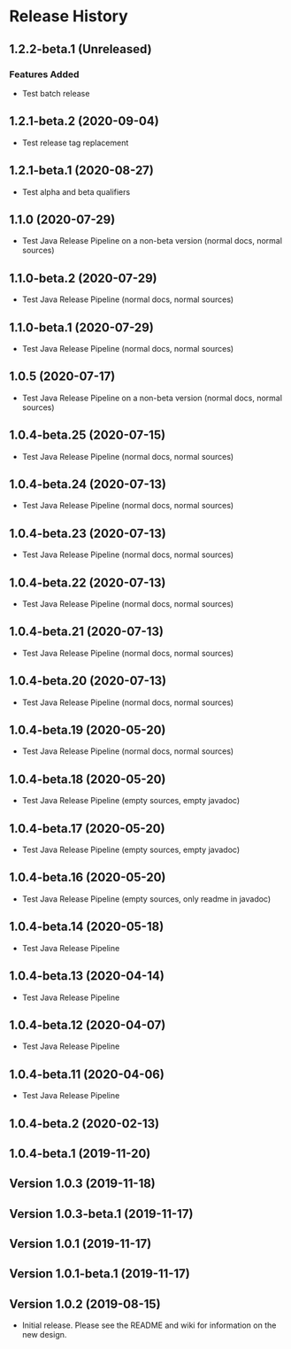 # Release History

## 1.2.2-beta.1 (Unreleased)

### Features Added
- Test batch release

## 1.2.1-beta.2 (2020-09-04)
- Test release tag replacement

## 1.2.1-beta.1 (2020-08-27)
- Test alpha and beta qualifiers

## 1.1.0 (2020-07-29)
- Test Java Release Pipeline on a non-beta version (normal docs, normal sources)

## 1.1.0-beta.2 (2020-07-29)
- Test Java Release Pipeline (normal docs, normal sources)

## 1.1.0-beta.1 (2020-07-29)
- Test Java Release Pipeline (normal docs, normal sources)

## 1.0.5 (2020-07-17)
- Test Java Release Pipeline on a non-beta version (normal docs, normal sources)

## 1.0.4-beta.25 (2020-07-15)
- Test Java Release Pipeline (normal docs, normal sources)

## 1.0.4-beta.24 (2020-07-13)
- Test Java Release Pipeline (normal docs, normal sources)

## 1.0.4-beta.23 (2020-07-13)
- Test Java Release Pipeline (normal docs, normal sources)

## 1.0.4-beta.22 (2020-07-13)
- Test Java Release Pipeline (normal docs, normal sources)

## 1.0.4-beta.21 (2020-07-13)
- Test Java Release Pipeline (normal docs, normal sources)

## 1.0.4-beta.20 (2020-07-13)
- Test Java Release Pipeline (normal docs, normal sources)

## 1.0.4-beta.19 (2020-05-20)
- Test Java Release Pipeline (normal docs, normal sources)

## 1.0.4-beta.18 (2020-05-20)
- Test Java Release Pipeline (empty sources, empty javadoc)

## 1.0.4-beta.17 (2020-05-20)
- Test Java Release Pipeline (empty sources, empty javadoc)

## 1.0.4-beta.16 (2020-05-20)
- Test Java Release Pipeline (empty sources, only readme in javadoc)

## 1.0.4-beta.14 (2020-05-18)
- Test Java Release Pipeline

## 1.0.4-beta.13 (2020-04-14)
- Test Java Release Pipeline

## 1.0.4-beta.12 (2020-04-07)
- Test Java Release Pipeline

## 1.0.4-beta.11 (2020-04-06)
- Test Java Release Pipeline

## 1.0.4-beta.2 (2020-02-13)

## 1.0.4-beta.1 (2019-11-20)

## Version 1.0.3 (2019-11-18)

## Version 1.0.3-beta.1 (2019-11-17)

## Version 1.0.1 (2019-11-17)

## Version 1.0.1-beta.1 (2019-11-17)

## Version 1.0.2 (2019-08-15)
- Initial release. Please see the README and wiki for information on the new design.
